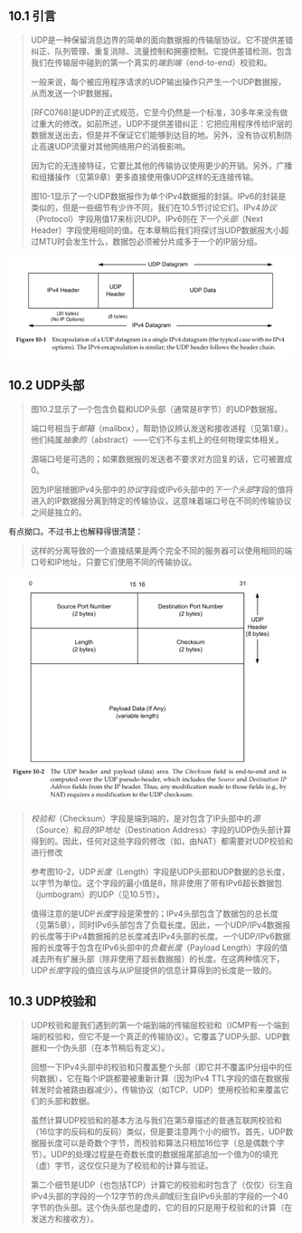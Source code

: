 ## 10.1 引言
> UDP是一种保留消息边界的简单的面向数据报的传输层协议。它不提供差错纠正、队列管理、重复消除、流量控制和拥塞控制。它提供差错检测，包含我们在传输层中碰到的第一个真实的*端到端*（end-to-end）校验和。
>
> 一般来说，每个被应用程序请求的UDP输出操作只产生一个UDP数据报，从而发送一个IP数据报。
>
> [RFC0768]是UDP的正式规范，它至今仍然是一个标准，30多年来没有做过重大的修改。如前所述，UDP不提供差错纠正：它把应用程序传给IP层的数据发送出去，但是并不保证它们能够到达目的地。另外，没有协议机制防止高速UDP流量对其他网络用户的消极影响。
>
> 因为它的无连接特征，它要比其他的传输协议使用更少的开销。另外，广播和组播操作（见第9章）更多直接使用像UDP这样的无连接传输。
>
> 图10-1显示了一个UDP数据报作为单个IPv4数据报的封装。IPv6的封装是类似的，但是一些细节有少许不同，我们在10.5节讨论它们。IPv4*协议*（Protocol）字段用值17来标识UDP。IPv6则在*下一个头部*（Next Header）字段使用相同的值。在本章稍后我们将探讨当UDP数据报大小超过MTU时会发生什么，数据包必须被分片成多于一个的IP层分组。

![10_1.png](./img/10_1.png)

## 10.2 UDP头部
> 图10.2显示了一个包含负载和UDP头部（通常是8字节）的UDP数据报。
>
> 端口号相当于*邮箱*（mailbox），帮助协议辨认发送和接收进程（见第1章）。他们纯属*抽象的*（abstract）——它们不与主机上的任何物理实体相关。
>
> 源端口号是可选的；如果数据报的发送者不要求对方回复的话，它可被置成0。
>
> 因为IP层根据IPv4头部中的*协议*字段或IPv6头部中的*下一个头部*字段的值将进入的IP数据报分离到特定的传输协议，这意味着端口号在不同的传输协议之间是独立的。

有点拗口。不过书上也解释得很清楚：

> 这样的分离导致的一个直接结果是两个完全不同的服务器可以使用相同的端口号和IP地址，只要它们使用不同的传输协议。

![10_2.png](./img/10_2.png)

> *校验和*（Checksum）字段是端到端的，是对包含了IP头部中的*源*（Source）和*目的IP地址*（Destination Address）字段的UDP伪头部计算得到的。因此，任何对这些字段的修改（如，由NAT）都需要对UDP校验和进行修改
>
> 参考图10-2，UDP*长度*（Length）字段是UDP头部和UDP数据的总长度，以字节为单位。这个字段的最小值是8，除非使用了带有IPv6超长数据包（jumbogram）的UDP（见10.5节）。
>
> 值得注意的是UDP*长度*字段是荣誉的；IPv4头部包含了数据包的总长度（见第5章），同时IPv6头部包含了负载长度。因此，一个UDP/IPv4数据报的长度等于IPv4数据报的总长度减去IPv4头部的长度。一个UDP/IPv6数据报的长度等于包含在IPv6头部中的*负载长度*（Payload Length）字段的值减去所有扩展头部（除非使用了超长数据报）的长度。在这两种情况下，UDP*长度*字段的值应该与从IP层提供的信息计算得到的长度是一致的。

## 10.3 UDP校验和
> UDP校验和是我们遇到的第一个端到端的传输层校验和（ICMP有一个端到端的校验和，但它不是一个真正的传输协议）。它覆盖了UDP头部、UDP数据和一个伪头部（在本节稍后有定义）。
>
> 回想一下IPv4头部中的校验和只覆盖整个头部（即它并不覆盖IP分组中的任何数据），它在每个IP跳都要被重新计算（因为IPv4 TTL字段的值在数据报转发时会被路由器减少）。传输协议（如TCP、UDP）使用校验和来覆盖它们的头部和数据。
>
> 虽然计算UDP校验和的基本方法与我们在第5章描述的普通互联网校验和（16位字的反码和的反码）类似，但是要注意两个小的细节。首先，UDP数据报长度可以是奇数个字节，而校验和算法只相加16位字（总是偶数个字节）。UDP的处理过程是在奇数长度的数据报尾部追加一个值为0的填充（虚）字节，这仅仅只是为了校验和的计算与验证。
>
> 第二个细节是UDP（也包括TCP）计算它的校验和时包含了（仅仅）衍生自IPv4头部的字段的一个12字节的*伪头部*或衍生自IPv6头部的字段的一个40字节的伪头部。这个伪头部也是虚的，它的目的只是用于校验和的计算（在发送方和接收方）。
>
> 
>
